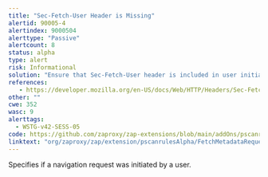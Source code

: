 ```yaml
---
title: "Sec-Fetch-User Header is Missing"
alertid: 90005-4
alertindex: 9000504
alerttype: "Passive"
alertcount: 8
status: alpha
type: alert
risk: Informational
solution: "Ensure that Sec-Fetch-User header is included in user initiated requests."
references:
   - https://developer.mozilla.org/en-US/docs/Web/HTTP/Headers/Sec-Fetch-User
other: ""
cwe: 352
wasc: 9
alerttags: 
  - WSTG-v42-SESS-05
code: https://github.com/zaproxy/zap-extensions/blob/main/addOns/pscanrulesAlpha/src/main/java/org/zaproxy/zap/extension/pscanrulesAlpha/FetchMetadataRequestHeadersScanRule.java
linktext: "org/zaproxy/zap/extension/pscanrulesAlpha/FetchMetadataRequestHeadersScanRule.java"
---
```

Specifies if a navigation request was initiated by a user.
